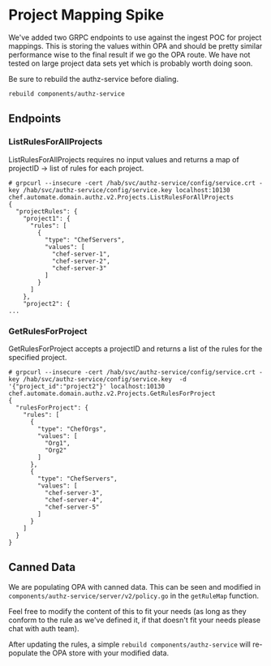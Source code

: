 # Project Mapping Spike

We've added two GRPC endpoints to use against the ingest POC for project mappings.
This is storing the values within OPA and should be pretty similar performance wise
to the final result if we go the OPA route. We have not tested on large project data
sets yet which is probably worth doing soon.

Be sure to rebuild the authz-service before dialing.

```
rebuild components/authz-service
```

## Endpoints

### ListRulesForAllProjects

ListRulesForAllProjects requires no input values and returns a map of projectID -> list of rules for each project.

```
# grpcurl --insecure -cert /hab/svc/authz-service/config/service.crt -key /hab/svc/authz-service/config/service.key localhost:10130 chef.automate.domain.authz.v2.Projects.ListRulesForAllProjects
{
  "projectRules": {
    "project1": {
      "rules": [
        {
          "type": "ChefServers",
          "values": [
            "chef-server-1",
            "chef-server-2",
            "chef-server-3"
          ]
        }
      ]
    },
    "project2": {
...
```

### GetRulesForProject

GetRulesForProject accepts a projectID and returns a list of the rules for the specified project.

```
# grpcurl --insecure -cert /hab/svc/authz-service/config/service.crt -key /hab/svc/authz-service/config/service.key  -d '{"project_id":"project2"}' localhost:10130 chef.automate.domain.authz.v2.Projects.GetRulesForProject
{
  "rulesForProject": {
    "rules": [
      {
        "type": "ChefOrgs",
        "values": [
          "Org1",
          "Org2"
        ]
      },
      {
        "type": "ChefServers",
        "values": [
          "chef-server-3",
          "chef-server-4",
          "chef-server-5"
        ]
      }
    ]
  }
}
```

## Canned Data

We are populating OPA with canned data. This can be seen and modified in
`components/authz-service/server/v2/policy.go` in the `getRuleMap` function.

Feel free to modify the content of this to fit your needs (as long as they
conform to the rule as we've defined it, if that doesn't fit your needs
please chat with auth team).

After updating the rules, a simple `rebuild components/authz-service` will
re-populate the OPA store with your modified data.
